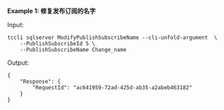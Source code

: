 **Example 1: 修复发布订阅的名字**



Input: 

```
tccli sqlserver ModifyPublishSubscribeName --cli-unfold-argument  \
    --PublishSubscribeId 5 \
    --PublishSubscribeName Change_name
```

Output: 
```
{
    "Response": {
        "RequestId": "ac641959-72ad-425d-ab35-a2abeb463182"
    }
}
```

